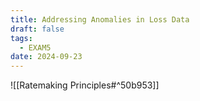 ```yaml
---
title: Addressing Anomalies in Loss Data
draft: false
tags:
  - EXAM5
date: 2024-09-23
---
```

![[Ratemaking Principles#^50b953]]

